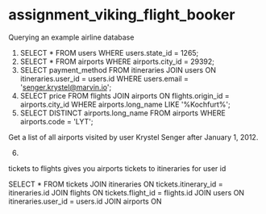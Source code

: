 assignment_viking_flight_booker
===============================

Querying an example airline database





1. SELECT * FROM users WHERE users.state_id = 1265;
2. SELECT * FROM airports WHERE airports.city_id = 29392;
3. SELECT payment_method FROM itineraries JOIN users ON itineraries.user_id = users.id WHERE users.email = 'senger.krystel@marvin.io';
4. SELECT price FROM flights JOIN airports ON flights.origin_id = airports.city_id WHERE airports.long_name LIKE '%Kochfurt%';
5. SELECT DISTINCT airports.long_name
FROM airports WHERE airports.code = 'LYT';

Get a list of all airports visited by user Krystel Senger after January 1, 2012.

6.
tickets to flights gives you airports
tickets to itineraries for user id

SELECT *
FROM tickets JOIN itineraries
  ON tickets.itinerary_id = itineraries.id
JOIN flights
  ON tickets.flight_id = flights.id
JOIN users
  ON itineraries.user_id = users.id
JOIN airports
  ON
